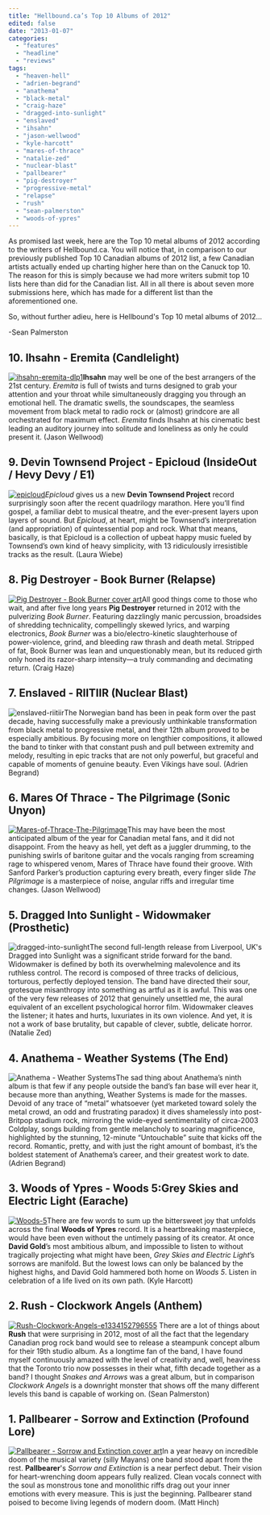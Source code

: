 ```yaml
---
title: "Hellbound.ca’s Top 10 Albums of 2012"
edited: false
date: "2013-01-07"
categories:
  - "features"
  - "headline"
  - "reviews"
tags:
  - "heaven-hell"
  - "adrien-begrand"
  - "anathema"
  - "black-metal"
  - "craig-haze"
  - "dragged-into-sunlight"
  - "enslaved"
  - "ihsahn"
  - "jason-wellwood"
  - "kyle-harcott"
  - "mares-of-thrace"
  - "natalie-zed"
  - "nuclear-blast"
  - "pallbearer"
  - "pig-destroyer"
  - "progressive-metal"
  - "relapse"
  - "rush"
  - "sean-palmerston"
  - "woods-of-ypres"
---
```


As promised last week, here are the Top 10 metal albums of 2012 according to the writers of Hellbound.ca. You will notice that, in comparison to our previously published Top 10 Canadian albums of 2012 list, a few Canadian artists actually ended up charting higher here than on the Canuck top 10. The reason for this is simply because we had more writers submit top 10 lists here than did for the Canadian list. All in all there is about seven more submissions here, which has made for a different list than the aforementioned one.

So, without further adieu, here is Hellbound's Top 10 metal albums of 2012...

\-Sean Palmerston

## 10\. Ihsahn - Eremita (Candlelight)

[![ihsahn-eremita-dlp1](http://www.hellbound.ca/wp-content/uploads/2013/01/ihsahn-eremita-dlp1-182x182.jpg)](http://www.hellbound.ca/wp-content/uploads/2013/01/ihsahn-eremita-dlp1.jpg)**Ihsahn** may well be one of the best arrangers of the 21st century. _Eremita_ is full of twists and turns designed to grab your attention and your throat while simultaneously dragging you through an emotional hell. The dramatic swells, the soundscapes, the seamless movement from black metal to radio rock or (almost) grindcore are all orchestrated for maximum effect. _Eremita_ finds Ihsahn at his cinematic best leading an auditory journey into solitude and loneliness as only he could present it. (Jason Wellwood)

## 9\. Devin Townsend Project - Epicloud (InsideOut / Hevy Devy / E1)

[![epicloud](http://www.hellbound.ca/wp-content/uploads/2013/01/epicloud-182x182.jpg)](http://www.hellbound.ca/wp-content/uploads/2013/01/epicloud.jpg)_Epicloud_ gives us a new **Devin Townsend Project** record surprisingly soon after the recent quadrilogy marathon. Here you’ll find gospel, a familiar debt to musical theatre, and the ever-present layers upon layers of sound. But _Epicloud_, at heart, might be Townsend’s interpretation (and appropriation) of quintessential pop and rock. What that means, basically, is that Epicloud is a collection of upbeat happy music fueled by Townsend’s own kind of heavy simplicity, with 13 ridiculously irresistible tracks as the result. (Laura Wiebe)

## 8\. Pig Destroyer - Book Burner (Relapse)

[![Pig Destroyer - Book Burner cover art](http://www.hellbound.ca/wp-content/uploads/2013/01/Pig-Destroyer-Book-Burner-182x182.jpg)](http://www.hellbound.ca/wp-content/uploads/2013/01/Pig-Destroyer-Book-Burner.jpg)All good things come to those who wait, and after five long years **Pig Destroyer** returned in 2012 with the pulverizing _Book Burner_. Featuring dazzlingly manic percussion, broadsides of shredding technicality, compellingly skewed lyrics, and warping electronics, _Book Burner_ was a bio/electro-kinetic slaughterhouse of power-violence, grind, and bleeding raw thrash and death metal. Stripped of fat, Book Burner was lean and unquestionably mean, but its reduced girth only honed its razor-sharp intensity—a truly commanding and decimating return. (Craig Haze)

## 7\. Enslaved - RIITIIR (Nuclear Blast)

![enslaved-riitiir](http://www.hellbound.ca/wp-content/uploads/2012/10/enslaved-riitiir-182x182.jpg)The Norwegian band has been in peak form over the past decade, having successfully make a previously unthinkable transformation from black metal to progressive metal, and their 12th album proved to be especially ambitious. By focusing more on lengthier compositions, it allowed the band to tinker with that constant push and pull between extremity and melody, resulting in epic tracks that are not only powerful, but graceful and capable of moments of genuine beauty. Even Vikings have soul. (Adrien Begrand)

## 6\. Mares Of Thrace - The Pilgrimage (Sonic Unyon)

[![Mares-of-Thrace-The-Pilgrimage](http://www.hellbound.ca/wp-content/uploads/2012/04/Mares-of-Thrace-The-Pilgrimage-182x182.jpg)](http://www.hellbound.ca/wp-content/uploads/2012/04/Mares-of-Thrace-The-Pilgrimage.jpg)This may have been the most anticipated album of the year for Canadian metal fans, and it did not disappoint. From the heavy as hell, yet deft as a juggler drumming, to the punishing swirls of baritone guitar and the vocals ranging from screaming rage to whispered venom, Mares of Thrace have found their groove. With Sanford Parker’s production capturing every breath, every finger slide _The Pilgrimage_ is a masterpiece of noise, angular riffs and irregular time changes. (Jason Wellwood)

## 5\. Dragged Into Sunlight - Widowmaker (Prosthetic)

![dragged-into-sunlight](http://www.hellbound.ca/wp-content/uploads/2013/01/dragged-into-sunlight-182x182.jpg)The second full-length release from Liverpool, UK's Dragged into Sunlight was a significant stride forward for the band. Widowmaker is defined by both its overwhelming malevolence and its ruthless control. The record is composed of three tracks of delicious, torturous, perfectly deployed tension. The band have directed their sour, grotesque misanthropy into something as artful as it is awful. This was one of the very few releases of 2012 that genuinely unsettled me, the aural equivalent of an excellent psychological horror film. Widowmaker cleaves the listener; it hates and hurts, luxuriates in its own violence. And yet, it is not a work of base brutality, but capable of clever, subtle, delicate horror. (Natalie Zed)

## 4\. Anathema - Weather Systems (The End)

![Anathema - Weather Systems](http://www.hellbound.ca/wp-content/uploads/2012/03/KSCOPE206-350px-182x182.jpg)The sad thing about Anathema’s ninth album is that few if any people outside the band’s fan base will ever hear it, because more than anything, Weather Systems is made for the masses. Devoid of any trace of “metal” whatsoever (yet marketed toward solely the metal crowd, an odd and frustrating paradox) it dives shamelessly into post-Britpop stadium rock, mirroring the wide-eyed sentimentality of circa-2003 Coldplay, songs building from gentle melancholy to soaring magnificence, highlighted by the stunning, 12-minute “Untouchable” suite that kicks off the record. Romantic, pretty, and with just the right amount of bombast, it’s the boldest statement of Anathema’s career, and their greatest work to date. (Adrien Begrand)

## 3\. Woods of Ypres - Woods 5:Grey Skies and Electric Light (Earache)

[![Woods-5](http://www.hellbound.ca/wp-content/uploads/2013/01/Woods-5-182x182.jpg)](http://www.hellbound.ca/wp-content/uploads/2013/01/Woods-5.jpg)There are few words to sum up the bittersweet joy that unfolds across the final **Woods of Ypres** record. It is a heartbreaking masterpiece, would have been even without the untimely passing of its creator. At once **David Gold**’s most ambitious album, and impossible to listen to without tragically projecting what might have been, _Grey Skies and Electric Light_’s sorrows are manifold. But the lowest lows can only be balanced by the highest highs, and David Gold hammered both home on _Woods 5_. Listen in celebration of a life lived on its own path. (Kyle Harcott)

## 2\. Rush - Clockwork Angels (Anthem)

[![Rush-Clockwork-Angels-e1334152796555](http://www.hellbound.ca/wp-content/uploads/2012/06/Rush-Clockwork-Angels-e1334152796555-182x182.jpg)](http://www.hellbound.ca/wp-content/uploads/2012/06/Rush-Clockwork-Angels-e1334152796555.jpg) There are a lot of things about **Rush** that were surprising in 2012, most of all the fact that the legendary Canadian prog rock band would see to release a steampunk concept album for their 19th studio album. As a longtime fan of the band, I have found myself continuously amazed with the level of creativity and, well, heaviness that the Toronto trio now possesses in their what, fifth decade together as a band? I thought _Snakes and Arrows_ was a great album, but in comparison _Clockwork Angels_ is a downright monster that shows off the many different levels this band is capable of working on. (Sean Palmerston)

## 1\. Pallbearer - Sorrow and Extinction (Profound Lore)

[![Pallbearer - Sorrow and Extinction cover art](http://www.hellbound.ca/wp-content/uploads/2013/01/pallbearer-sorrow-and-extinction-182x182.jpg)](http://www.hellbound.ca/wp-content/uploads/2013/01/pallbearer-sorrow-and-extinction.jpg)In a year heavy on incredible doom of the musical variety (silly Mayans) one band stood apart from the rest. **Pallbearer**'s _Sorrow and Extinction_ is a near perfect debut. Their vision for heart-wrenching doom appears fully realized. Clean vocals connect with the soul as monstrous tone and monolithic riffs drag out your inner emotions with every measure. This is just the beginning. Pallbearer stand poised to become living legends of modern doom. (Matt Hinch)
